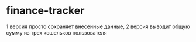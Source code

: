 # finance-tracker
1 версия просто сохраняет внесенные данные, 2 версия выводит общую сумму из трех кошельков пользователя

